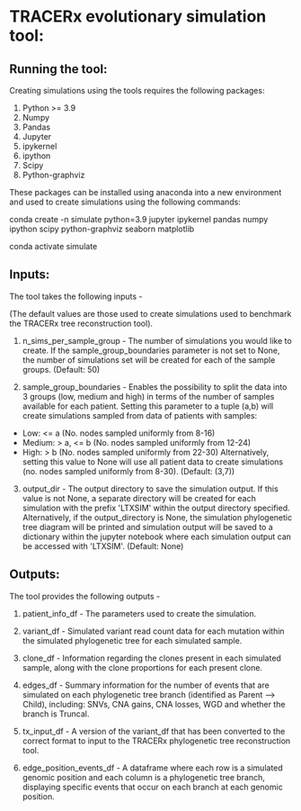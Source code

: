 # TRACERx evolutionary simulation tool:


## Running the tool:
Creating simulations using the tools requires the following packages:

1. Python >= 3.9
2. Numpy
3. Pandas
4. Jupyter 
5. ipykernel
6. ipython 
7. Scipy 
8. Python-graphviz 

These packages can be installed using anaconda into a new environment and used to create simulations using the following commands:

conda create -n simulate python=3.9 jupyter ipykernel pandas numpy ipython scipy python-graphviz seaborn matplotlib

conda activate simulate


## Inputs:
The tool takes the following inputs -

(The default values are those used to create simulations used to benchmark the TRACERx tree reconstruction tool).

1. n_sims_per_sample_group - The number of simulations you would like to create. If the sample_group_boundaries parameter is not set to None, the number of simulations set will be created for each of the sample groups. (Default: 50)

2. sample_group_boundaries - Enables the possibility to split the data into 3 groups (low, medium and high) in terms of the number of samples available for each patient. Setting this parameter to a tuple (a,b) will create simulations sampled from data of patients with samples:
- Low: <= a (No. nodes sampled uniformly from 8-16)
- Medium: > a, <= b (No. nodes sampled uniformly from 12-24)
- High: > b (No. nodes sampled uniformly from 22-30)
Alternatively, setting this value to None will use all patient data to create simulations (no. nodes sampled uniformly from 8-30). (Default: (3,7))

3. output_dir - The output directory to save the simulation output. If this value is not None, a separate directory will be created for each simulation with the prefix 'LTXSIM' within the output directory specified. Alternatively, if the output_directory is None, the simulation phylogenetic tree diagram will be printed and simulation output will be saved to a dictionary within the jupyter notebook where each simulation output can be accessed with 'LTXSIM<simulation number>'. (Default: None)


## Outputs:
The tool provides the following outputs -

1. patient_info_df - The parameters used to create the simulation.

2. variant_df - Simulated variant read count data for each mutation within the simulated phylogenetic tree for each simulated sample.

3. clone_df - Information regarding the clones present in each simulated sample, along with the clone proportions for each present clone.

4. edges_df - Summary information for the number of events that are simulated on each phylogenetic tree branch (identified as Parent --> Child), including: SNVs, CNA gains, CNA losses, WGD and whether the branch is Truncal.

5. tx_input_df - A version of the variant_df that has been converted to the correct format to input to the TRACERx phylogenetic tree reconstruction tool.

6. edge_position_events_df - A dataframe where each row is a simulated genomic position and each column is a phylogenetic tree branch, displaying specific events that occur on each branch at each genomic position. 

